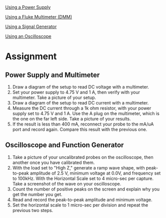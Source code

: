 [Using a Power Supply](power_supply.md)

[Using a Fluke Multimeter (DMM)](dmm.md)

[Using a Signal Generator](signal_gen.md)

[Using an Oscilloscope](oscope.md)

# Assignment
## Power Supply and Multimeter
1. Draw a diagram of the setup to read DC voltage with a multimeter.
1. Set your power supply to 4.75 V and 1 A, then verify with your multimeter. Take a picture of your setup.
1. Draw a diagram of the setup to read DC current with a multimeter.
1. Measure the DC current through a 1k ohm resistor, with your power supply set to 4.75 V and 1 A. Use the A plug on the multimeter, which is the one on the far left side. Take a picture of your results.
  1. If the result is less than 400 mA, reconnect your probe to the mA/uA port and record again. Compare this result with the previous one.
## Oscilloscope and Function Generator
1. Take a picture of your uncalibrated probes on the oscilloscope, then another once you have calibrated them.
1. With the load set to "High Z," generate a ramp wave shape, with peak-to-peak amplitude of 2.5 V, minimum voltage at 0.0V, and frequency set to 100kHz. With the Horizontal Scale set to 4 micro-sec per capture. Take a screenshot of the wave on your oscilloscope.
  1. Count the number of positive peaks on the screen and explain why you get the number you get.
  1. Read and record the peak-to-peak amplitude and minimum voltage.
  1. Set the horizontal scale to 1 micro-sec per division and repeat the previous two steps.
